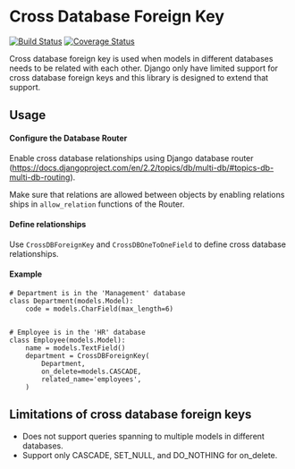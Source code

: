 # Cross Database Foreign Key

[![Build Status](https://travis-ci.com/SelfHacked/django-crossdb-foreignkey.svg?branch=master)](https://travis-ci.com/SelfHacked/django-crossdb-foreignkey)
[![Coverage Status](https://coveralls.io/repos/github/varuna-sd/django-crossdb-foreignkey/badge.svg?branch=master)](https://coveralls.io/github/varuna-sd/django-crossdb-foreignkey?branch=master)

Cross database foreign key is used when models in different databases needs to be related with each other. Django only have limited support for cross database foreign keys and this library is designed to extend that support.


## Usage

#### Configure the Database Router

Enable cross database relationships using Django database router (https://docs.djangoproject.com/en/2.2/topics/db/multi-db/#topics-db-multi-db-routing).

Make sure that relations are allowed between objects by enabling relations ships in `allow_relation` functions of the Router.

#### Define relationships

Use `CrossDBForeignKey` and `CrossDBOneToOneField` to define cross database relationships.

#### Example

```
# Department is in the 'Management' database
class Department(models.Model):
    code = models.CharField(max_length=6)


# Employee is in the 'HR' database
class Employee(models.Model):
    name = models.TextField()
    department = CrossDBForeignKey(
        Department,
        on_delete=models.CASCADE,
        related_name='employees',
    )
```


## Limitations of cross database foreign keys

- Does not support queries spanning to multiple models in different databases.
- Support only CASCADE, SET_NULL, and DO_NOTHING for on_delete.
